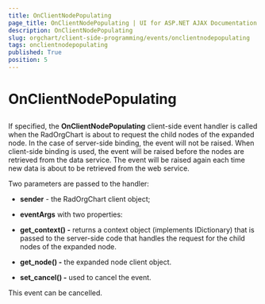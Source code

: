 ```yaml
---
title: OnClientNodePopulating
page_title: OnClientNodePopulating | UI for ASP.NET AJAX Documentation
description: OnClientNodePopulating
slug: orgchart/client-side-programming/events/onclientnodepopulating
tags: onclientnodepopulating
published: True
position: 5
---
```


# OnClientNodePopulating



## 

If specified, the __OnClientNodePopulating__ client-side event handler is called when the RadOrgChart is about to request the child nodes of the expanded node. In the case of server-side binding, the event will not be raised. When client-side binding is used, the event will be raised before the nodes are retrieved from the data service. The event will be raised again each time new data is about to be retrieved from the web service.

Two parameters are passed to the handler:

* __sender__ - the RadOrgChart client object;

* __eventArgs__ with two properties:

* __get_context() -__ returns a context object (implements IDictionary) that is passed to the server-side code that handles the request for the child nodes of the expanded node.

* __get_node() -__ the expanded node client object.

* __set_cancel() -__ used to cancel the event.

This event can be cancelled.


